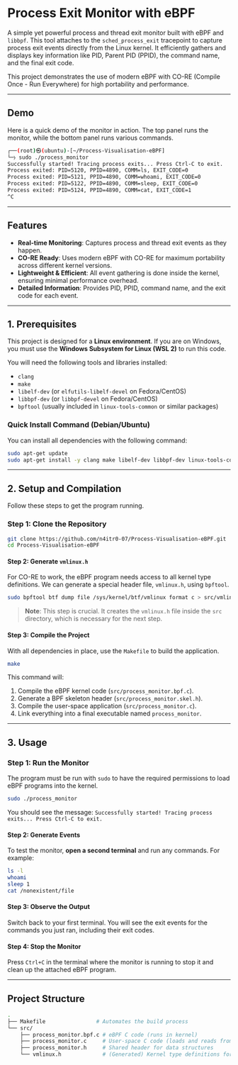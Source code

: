 # Process Exit Monitor with eBPF

A simple yet powerful process and thread exit monitor built with eBPF and `libbpf`. This tool attaches to the `sched_process_exit` tracepoint to capture process exit events directly from the Linux kernel. It efficiently gathers and displays key information like PID, Parent PID (PPID), the command name, and the final exit code.

This project demonstrates the use of modern eBPF with CO-RE (Compile Once - Run Everywhere) for high portability and performance.

-----

## Demo

Here is a quick demo of the monitor in action. The top panel runs the monitor, while the bottom panel runs various commands.

```bash
┌──(root)㉿(ubuntu)-[~/Process-Visualisation-eBPF]
└─⧽ sudo ./process_monitor
Successfully started! Tracing process exits... Press Ctrl-C to exit.
Process exited: PID=5120, PPID=4890, COMM=ls, EXIT_CODE=0
Process exited: PID=5121, PPID=4890, COMM=whoami, EXIT_CODE=0
Process exited: PID=5122, PPID=4890, COMM=sleep, EXIT_CODE=0
Process exited: PID=5124, PPID=4890, COMM=cat, EXIT_CODE=1
^C
```

-----

## Features

- **Real-time Monitoring**: Captures process and thread exit events as they happen.
- **CO-RE Ready**: Uses modern eBPF with CO-RE for maximum portability across different kernel versions.
- **Lightweight & Efficient**: All event gathering is done inside the kernel, ensuring minimal performance overhead.
- **Detailed Information**: Provides PID, PPID, command name, and the exit code for each event.

-----

## 1\. Prerequisites

This project is designed for a **Linux environment**. If you are on Windows, you must use the **Windows Subsystem for Linux (WSL 2)** to run this code.

You will need the following tools and libraries installed:

- `clang`
- `make`
- `libelf-dev` (or `elfutils-libelf-devel` on Fedora/CentOS)
- `libbpf-dev` (or `libbpf-devel` on Fedora/CentOS)
- `bpftool` (usually included in `linux-tools-common` or similar packages)

### Quick Install Command (Debian/Ubuntu)

You can install all dependencies with the following command:

```bash
sudo apt-get update
sudo apt-get install -y clang make libelf-dev libbpf-dev linux-tools-common linux-tools-generic
```

-----

## 2\. Setup and Compilation

Follow these steps to get the program running.

### Step 1: Clone the Repository

```bash
git clone https://github.com/n4itr0-07/Process-Visualisation-eBPF.git
cd Process-Visualisation-eBPF
```

#### Step 2: Generate `vmlinux.h`

For CO-RE to work, the eBPF program needs access to all kernel type definitions. We can generate a special header file, `vmlinux.h`, using `bpftool`.

```bash
sudo bpftool btf dump file /sys/kernel/btf/vmlinux format c > src/vmlinux.h
```

> **Note**: This step is crucial. It creates the `vmlinux.h` file inside the `src` directory, which is necessary for the next step.

#### Step 3: Compile the Project

With all dependencies in place, use the `Makefile` to build the application.

```bash
make
```

This command will:

1. Compile the eBPF kernel code (`src/process_monitor.bpf.c`).
2. Generate a BPF skeleton header (`src/process_monitor.skel.h`).
3. Compile the user-space application (`src/process_monitor.c`).
4. Link everything into a final executable named `process_monitor`.

-----

## 3\. Usage

### Step 1: Run the Monitor

The program must be run with `sudo` to have the required permissions to load eBPF programs into the kernel.

```bash
sudo ./process_monitor
```

You should see the message: `Successfully started! Tracing process exits... Press Ctrl-C to exit.`

#### Step 2: Generate Events

To test the monitor, **open a second terminal** and run any commands. For example:

```bash
ls -l
whoami
sleep 1
cat /nonexistent/file
```

#### Step 3: Observe the Output

Switch back to your first terminal. You will see the exit events for the commands you just ran, including their exit codes.

#### Step 4: Stop the Monitor

Press `Ctrl+C` in the terminal where the monitor is running to stop it and clean up the attached eBPF program.

-----

## Project Structure

```bash
.
├── Makefile                # Automates the build process
└── src/
    ├── process_monitor.bpf.c # eBPF C code (runs in kernel)
    ├── process_monitor.c     # User-space C code (loads and reads from BPF program)
    ├── process_monitor.h     # Shared header for data structures
    └── vmlinux.h             # (Generated) Kernel type definitions for CO-RE
```
